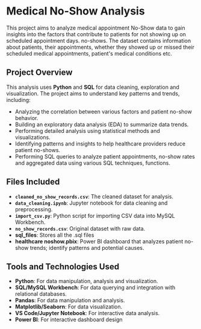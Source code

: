 # **Medical No-Show Analysis**

This project aims to analyze medical appointment No-Show data to gain insights into the factors that contribute to patients for not showing up on scheduled appointment days. no-shows. The dataset contains information about patients, their appointments, whether they showed up or missed their scheduled medical appointments, patient's medical conditions etc.

## **Project Overview**

This analysis uses **Python** and **SQL** for data cleaning, exploration and visualization. The project aims to understand key patterns and trends, including:
- Analyzing the correlation between various factors and patient no-show behavior.
- Building an exploratory data analysis (EDA) to summarize data trends.
- Performing detailed analysis using statistical methods and visualizations.
- Identifying patterns and insights to help healthcare providers reduce patient no-shows.
- Performing SQL queries to analyze patient appointments, no-show rates and aggregated data using various SQL techniques, functions.
  
## **Files Included**

- **`cleaned_no_show_records.csv`**: The cleaned dataset for analysis.
- **`data_cleaning.ipynb`**: Jupyter notebook for data cleaning and preprocessing.
- **`import_csv.py`**: Python script for importing CSV data into MySQL Workbench.
- **`no_show_records.csv`**: Original dataset with raw data.
- **sql_files**: Stores all the .sql files
- **healthcare noshow.pbix**: Power BI dashboard that analyzes patient no-show trends; identify patterns and potential causes.

## **Tools and Technologies Used**

- **Python**: For data manipulation, analysis and visualization.
- **SQL/MySQL Workbench**: For data querying and integration with relational databases.
- **Pandas**: For data manipulation and analysis.
- **Matplotlib/Seaborn**: For data visualization.
- **VS Code/Jupyter Notebook**: For interactive data analysis.
- **Power BI**: For interactive dashboard design
